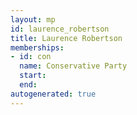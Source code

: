 ```yaml
---
layout: mp
id: laurence_robertson
title: Laurence Robertson
memberships:
- id: con
  name: Conservative Party
  start: 
  end: 
autogenerated: true
---
```

